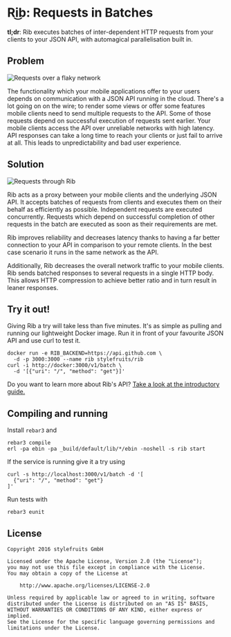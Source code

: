 # Ri͜b: Requests in Batches

**tl;dr**: Rib executes batches of inter-dependent HTTP requests from your
clients to your JSON API, with automagical parallelisation built in.

## Problem

![Requests over a flaky network](https://zugspitzbahn.stylefruits.de/v1/images/058b363f-7a44-4a25-bcd4-31b7014a1c6f)

The functionality which your mobile applications offer to your users depends on
communication with a JSON API running in the cloud.
There's a lot going on on the wire; to render some views or offer some features
mobile clients need to send multiple requests to the API.
Some of those requests depend on successful execution of requests sent earlier.
Your mobile clients access the API over unreliable networks with high latency.
API responses can take a long time to reach your clients or just fail to arrive
at all.
This leads to unpredictability and bad user experience.

## Solution

![Requests through Rib](https://zugspitzbahn.stylefruits.de/v1/images/b8336bc7-6d29-41f2-959f-485b2da045fe)

Rib acts as a proxy between your mobile clients and the underlying JSON API.
It accepts batches of requests from clients and executes them on their behalf
as efficiently as possible.
Independent requests are executed concurrently.
Requests which depend on successful completion of other requests in the batch
are executed as soon as their requirements are met.

Rib improves reliability and decreases latency thanks to having a far better
connection to your API in comparison to your remote clients. In the best case
scenario it runs in the same network as the API.

Additionally, Rib decreases the overall network traffic to your mobile clients.
Rib sends batched responses to several requests in a single HTTP body.
This allows HTTP compression to achieve better ratio and in turn result
in leaner responses.

## Try it out!

Giving Rib a try will take less than five minutes.
It's as simple as pulling and running our lightweight Docker image.
Run it in front of your favourite JSON API and use curl to test it.

    docker run -e RIB_BACKEND=https://api.github.com \
      -d -p 3000:3000 --name rib stylefruits/rib
    curl -i http://docker:3000/v1/batch \
      -d '[{"uri": "/", "method": "get"}]'

Do you want to learn more about Rib's API?
[Take a look at the introductory guide.][doc]

[doc]: https://github.com/stylefruits/rib/blob/master/doc/intro.md

## Compiling and running

Install `rebar3` and

    rebar3 compile
    erl -pa ebin -pa _build/default/lib/*/ebin -noshell -s rib start

If the service is running give it a try using

    curl -s http://localhost:3000/v1/batch -d '[
      {"uri": "/", "method": "get"}
    ]'

Run tests with

    rebar3 eunit

## License

    Copyright 2016 stylefruits GmbH

    Licensed under the Apache License, Version 2.0 (the "License");
    you may not use this file except in compliance with the License.
    You may obtain a copy of the License at

        http://www.apache.org/licenses/LICENSE-2.0

    Unless required by applicable law or agreed to in writing, software
    distributed under the License is distributed on an "AS IS" BASIS,
    WITHOUT WARRANTIES OR CONDITIONS OF ANY KIND, either express or implied.
    See the License for the specific language governing permissions and
    limitations under the License.
